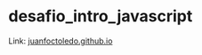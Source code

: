 # desafio_intro_javascript

Link: [juanfoctoledo.github.io](https://juanfcotoledo.github.io/desafio_intro_javascript/)
